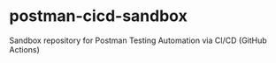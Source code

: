 # postman-cicd-sandbox
Sandbox repository for Postman Testing Automation via CI/CD (GitHub Actions)
